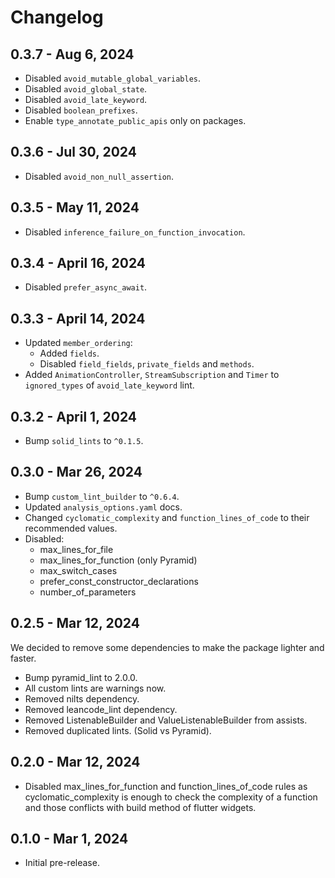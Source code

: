 # Changelog

## 0.3.7 - Aug 6, 2024

- Disabled `avoid_mutable_global_variables`.
- Disabled `avoid_global_state`.
- Disabled `avoid_late_keyword`.
- Disabled `boolean_prefixes`.
- Enable `type_annotate_public_apis` only on packages.

## 0.3.6 - Jul 30, 2024

- Disabled `avoid_non_null_assertion`.

## 0.3.5 - May 11, 2024

- Disabled `inference_failure_on_function_invocation`.

## 0.3.4 - April 16, 2024

- Disabled `prefer_async_await`.

## 0.3.3 - April 14, 2024

- Updated `member_ordering`:
  - Added `fields`.
  - Disabled `field_fields`, `private_fields` and `methods`.
- Added `AnimationController`, `StreamSubscription` and `Timer` to `ignored_types` of `avoid_late_keyword` lint.

## 0.3.2 - April 1, 2024

- Bump `solid_lints` to `^0.1.5`.

## 0.3.0 - Mar 26, 2024

- Bump `custom_lint_builder` to `^0.6.4`.
- Updated `analysis_options.yaml` docs.
- Changed `cyclomatic_complexity` and `function_lines_of_code` to their recommended values.
- Disabled:
  - max_lines_for_file
  - max_lines_for_function (only Pyramid)
  - max_switch_cases
  - prefer_const_constructor_declarations
  - number_of_parameters

## 0.2.5 - Mar 12, 2024

We decided to remove some dependencies to make the package lighter and faster.

- Bump pyramid_lint to 2.0.0.
- All custom lints are warnings now.
- Removed nilts dependency.
- Removed leancode_lint dependency.
- Removed ListenableBuilder and ValueListenableBuilder from assists.
- Removed duplicated lints. (Solid vs Pyramid).

## 0.2.0 - Mar 12, 2024

- Disabled max_lines_for_function and function_lines_of_code rules as cyclomatic_complexity is enough to check the complexity of a function and those conflicts with build method of flutter widgets.

## 0.1.0 - Mar 1, 2024

- Initial pre-release.
